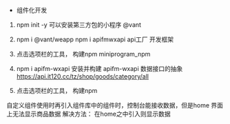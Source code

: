 - 组件化开发
1. npm init -y
  可以安装第三方包的小程序  @vant
 2.  npm i @vant/weapp
 npm i apifmwxapi   api工厂
  开发框架
 3. 点击选项栏的工具， 构建npm
    miniprogram_npm

4. npm i apifm-wxapi  安装并构建
 apifm-wxapi   数据接口的抽象
https://api.it120.cc/tz/shop/goods/category/all

5. 点击选项栏的工具， 构建npm

自定义组件使用时再引入组件库中的组件时，控制台能接收数据，但是home 界面上无法显示商品数据
解决方法： 在home之中引入则显示数据